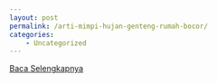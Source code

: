```yaml
---
layout: post
permalink: /arti-mimpi-hujan-genteng-rumah-bocor/
categories:
    - Uncategorized
---
```


[Baca Selengkapnya](/01)
